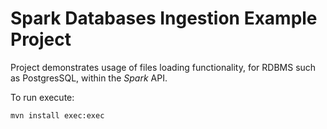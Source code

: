 # Spark Databases Ingestion Example Project

Project demonstrates usage of files loading functionality, for RDBMS such as PostgresSQL, within the *Spark* API.

To run execute:

`mvn install exec:exec`
